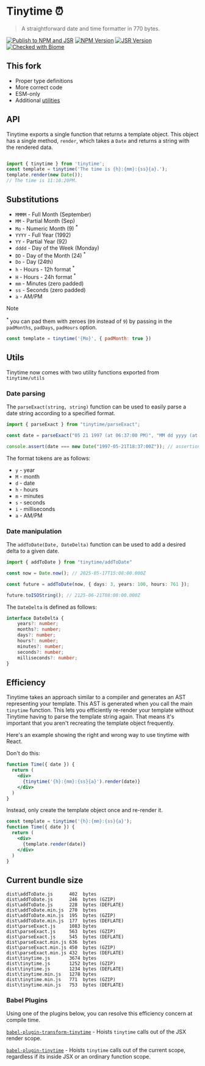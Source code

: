 
# Tinytime ⏰

> A straightforward date and time formatter in 770 bytes.

[![Publish to NPM and JSR](https://github.com/Atulin/tinytime/actions/workflows/publish.yml/badge.svg)](https://github.com/Atulin/tinytime/actions/workflows/publish.yml)
[![NPM Version](https://img.shields.io/npm/v/%40angius%2Ftinytime)](https://www.npmjs.com/package/@angius/tinytime)
[![JSR Version](https://img.shields.io/jsr/v/%40angius/tinytime?color=f7df1e)](https://jsr.io/@angius/tinytime)
[![Checked with Biome](https://img.shields.io/badge/Checked_with-Biome-60a5fa?style=flat&logo=biome)](https://biomejs.dev)

## This fork

* Proper type definitions
* More correct code
* ESM-only
* Additional [utilities](#utils)

## API

Tinytime exports a single function that returns a template object. This object has a single method, `render`, which
takes a `Date` and returns a string with the rendered data.

```js

import { tinytime } from 'tinytime';
const template = tinytime('The time is {h}:{mm}:{ss}{a}.');
template.render(new Date());
// The time is 11:10:20PM.
```

## Substitutions

 * `MMMM` - Full Month (September)
 * `MM` - Partial Month (Sep)
 * `Mo` - Numeric Month (9) <sup>*</sup>
 * `YYYY` - Full Year (1992)
 * `YY` - Partial Year (92)
 * `dddd` - Day of the Week (Monday)
 * `DD` - Day of the Month (24) <sup>*</sup>
 * `Do` - Day (24th)
 * `h` - Hours - 12h format <sup>*</sup>
 * `H` - Hours - 24h format <sup>*</sup>
 * `mm` - Minutes (zero padded)
 * `ss` - Seconds (zero padded)
 * `a` - AM/PM
 
> [!NOTE]
> <sup>*</sup> you can pad them with zeroes (`09` instead of `9`) by passing in the `padMonths`, `padDays`, `padHours` option.
>
> ```js
> const template = tinytime('{Mo}', { padMonth: true })
> ```

## Utils

Tinytime now comes with two utility functions exported from `tinytime/utils`

### Date parsing

The `parseExact(string, string)` function can be used to easily parse a date string according to a specified format.

```ts
import { parseExact } from "tinytime/parseExact";

const date = parseExact("05 21 1997 (at 06:37:00 PM)", "MM dd yyyy (at hh:mm:ss aa)");

console.assert(date === new Date("1997-05-21T18:37:00Z")); // assertion passes
```

The format tokens are as follows:

* `y` - year
* `M` - month
* `d` - date
* `h` - hours
* `m` - minutes
* `s` - seconds
* `i` - milliseconds
* `a` - AM/PM

### Date manipulation

The `addToDate(Date, DateDelta)` function can be used to add a desired delta to a given date.

```ts
import { addToDate } from "tinytime/addToDate"

const now = Date.now(); // 2025-05-17T15:08:00.000Z

const future = addToDate(now, { days: 3, years: 100, hours: 761 });

future.toISOString(); // 2125-06-21T08:08:00.000Z
```

The `DateDelta` is defined as follows:

```ts
interface DateDelta {
    years?: number;
    months?: number;
    days?: number;
    hours?: number;
    minutes?: number;
    seconds?: number;
    milliseconds?: number;
}
```

## Efficiency

Tinytime takes an approach similar to a compiler and generates an AST representing your template. This AST is generated when
you call the main `tinytime` function. This lets you efficiently re-render your template without Tinytime having to parse the
template string again. That means it's important that you aren't recreating the template object frequently.

Here's an example showing the right and wrong way to use tinytime with React.

Don't do this:

```jsx
function Time({ date }) {
  return (
    <div>
      {tinytime('{h}:{mm}:{ss}{a}').render(date)}
    </div>
  )
}
```

Instead, only create the template object once and re-render it.

```jsx
const template = tinytime('{h}:{mm}:{ss}{a}');
function Time({ date }) {
  return (
    <div>
      {template.render(date)}
    </div>
  )
}
```

## Current bundle size

```x-sizes
dist\addToDate.js      402  bytes
dist\addToDate.js      246  bytes (GZIP)
dist\addToDate.js      228  bytes (DEFLATE)
dist\addToDate.min.js  270  bytes
dist\addToDate.min.js  195  bytes (GZIP)
dist\addToDate.min.js  177  bytes (DEFLATE)
dist\parseExact.js     1083 bytes
dist\parseExact.js     563  bytes (GZIP)
dist\parseExact.js     545  bytes (DEFLATE)
dist\parseExact.min.js 636  bytes
dist\parseExact.min.js 450  bytes (GZIP)
dist\parseExact.min.js 432  bytes (DEFLATE)
dist\tinytime.js       3674 bytes
dist\tinytime.js       1252 bytes (GZIP)
dist\tinytime.js       1234 bytes (DEFLATE)
dist\tinytime.min.js   1278 bytes
dist\tinytime.min.js   771  bytes (GZIP)
dist\tinytime.min.js   753  bytes (DEFLATE)
```

### Babel Plugins

Using one of the plugins below, you can resolve this efficiency concern at compile time.

[`babel-plugin-transform-tinytime`](http://npm.im/babel-plugin-transform-tinytime) - Hoists `tinytime` calls out of the JSX render scope.

[`babel-plugin-tinytime`](https://www.npmjs.com/package/babel-plugin-tinytime) - Hoists `tinytime` calls out of the current scope, regardless if its inside JSX or an ordinary function scope. 
